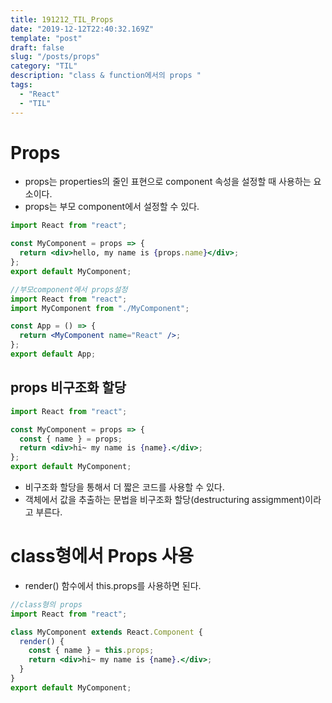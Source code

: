 ```yaml
---
title: 191212_TIL_Props
date: "2019-12-12T22:40:32.169Z"
template: "post"
draft: false
slug: "/posts/props"
category: "TIL"
description: "class & function에서의 props "
tags:
  - "React"
  - "TIL"
---
```


# Props

- props는 properties의 줄인 표현으로 component 속성을 설정할 때 사용하는 요소이다.
- props는 부모 component에서 설정할 수 있다.

```jsx
import React from "react";

const MyComponent = props => {
  return <div>hello, my name is {props.name}</div>;
};
export default MyComponent;
```

```jsx
//부모component에서 props설정
import React from "react";
import MyComponent from "./MyComponent";

const App = () => {
  return <MyComponent name="React" />;
};
export default App;
```

## props 비구조화 할당

```jsx
import React from "react";

const MyComponent = props => {
  const { name } = props;
  return <div>hi~ my name is {name}.</div>;
};
export default MyComponent;
```

- 비구조화 할당을 통해서 더 짧은 코드를 사용할 수 있다.
- 객체에서 값을 추출하는 문법을 비구조화 할당(destructuring assigmment)이라고 부른다.

# class형에서 Props 사용

- render() 함수에서 this.props를 사용하면 된다.

```jsx
//class형의 props
import React from "react";

class MyComponent extends React.Component {
  render() {
    const { name } = this.props;
    return <div>hi~ my name is {name}.</div>;
  }
}
export default MyComponent;
```
